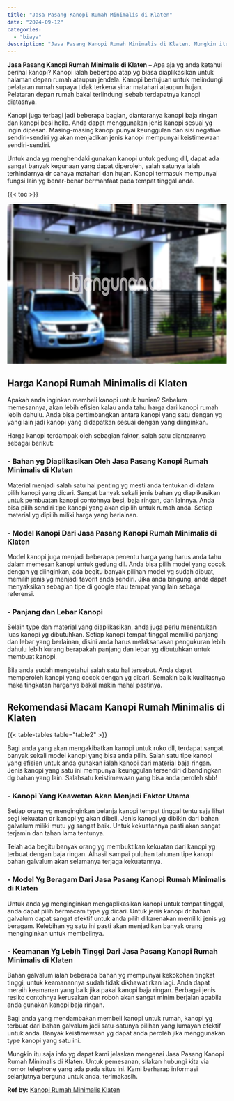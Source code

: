 ```yaml
---
title: "Jasa Pasang Kanopi Rumah Minimalis di Klaten"
date: "2024-09-12"
categories: 
  - "biaya"
description: "Jasa Pasang Kanopi Rumah Minimalis di Klaten. Mungkin itu saja info yg dapat kami jelaskan mengenai Jasa Pasang Kanopi Rumah Minimalis di Klaten. Untuk pemes..."
---
```


**Jasa Pasang Kanopi Rumah Minimalis di Klaten** – Apa aja yg anda ketahui perihal kanopi? Kanopi ialah beberapa atap yg biasa diaplikasikan untuk halaman depan rumah ataupun jendela. Kanopi bertujuan untuk melindungi pelataran rumah supaya tidak terkena sinar matahari ataupun hujan. Pelataran depan rumah bakal terlindungi sebab terdapatnya kanopi diatasnya.

Kanopi juga terbagi jadi beberapa bagian, diantaranya kanopi baja ringan dan kanopi besi hollo. Anda dapat menggunakan jenis kanopi sesuai yg ingin dipesan. Masing-masing kanopi punyai keunggulan dan sisi negative sendiri-sendiri yg akan menjadikan jenis kanopi mempunyai keistimewaan sendiri-sendiri.

Untuk anda yg menghendaki gunakan kanopi untuk gedung dll, dapat ada sangat banyak kegunaan yang dapat diperoleh, salah satunya ialah terhindarnya dr cahaya matahari dan hujan. Kanopi termasuk mempunyai fungsi lain yg benar-benar bermanfaat pada tempat tinggal anda.

{{< toc >}}

![Jasa Pasang Kanopi Rumah Minimalis di Klaten](/images/harga-kanopi-minimalis-49.png)

## Harga Kanopi Rumah Minimalis di Klaten

Apakah anda inginkan membeli kanopi untuk hunian? Sebelum memesannya, akan lebih efisien kalau anda tahu harga dari kanopi rumah lebih dahulu. Anda bisa pertimbangkan antara kanopi yang satu dengan yg yang lain jadi kanopi yang didapatkan sesuai dengan yang diinginkan.

Harga kanopi terdampak oleh sebagian faktor, salah satu diantaranya sebagai berikut:

### \- Bahan yg Diaplikasikan Oleh Jasa Pasang Kanopi Rumah Minimalis di Klaten

Material menjadi salah satu hal penting yg mesti anda tentukan di dalam pilih kanopi yang dicari. Sangat banyak sekali jenis bahan yg diaplikasikan untuk pembuatan kanopi contohnya besi, baja ringan, dan lainnya. Anda bisa pilih sendiri tipe kanopi yang akan dipilih untuk rumah anda. Setiap material yg dipilih miliki harga yang berlainan.

### \- Model Kanopi Dari Jasa Pasang Kanopi Rumah Minimalis di Klaten

Model kanopi juga menjadi beberapa penentu harga yang harus anda tahu dalam memesan kanopi untuk gedung dll. Anda bisa pilih model yang cocok dengan yg diinginkan, ada begitu banyak pilihan model yg sudah dibuat, memilih jenis yg menjadi favorit anda sendiri. Jika anda bingung, anda dapat menyaksikan sebagian tipe di google atau tempat yang lain sebagai referensi.

### \- Panjang dan Lebar Kanopi

Selain type dan material yang diaplikasikan, anda juga perlu menentukan luas kanopi yg dibutuhkan. Setiap kanopi tempat tinggal memiliki panjang dan lebar yang berlainan, disini anda harus melaksanakan pengukuran lebih dahulu lebih kurang berapakah panjang dan lebar yg dibutuhkan untuk membuat kanopi.

Bila anda sudah mengetahui salah satu hal tersebut. Anda dapat memperoleh kanopi yang cocok dengan yg dicari. Semakin baik kualitasnya maka tingkatan harganya bakal makin mahal pastinya.

## Rekomendasi Macam Kanopi Rumah Minimalis di Klaten

{{< table-tables table="table2" >}}

Bagi anda yang akan mengakibatkan kanopi untuk ruko dll, terdapat sangat banyak sekali model kanopi yang bisa anda pilih. Salah satu tipe kanopi yang efisien untuk anda gunakan ialah kanopi dari material baja ringan. Jenis kanopi yang satu ini mempunyai keunggulan tersendiri dibandingkan dg bahan yang lain. Salahsatu keistimewaan yang bisa anda peroleh sbb!

### \- Kanopi Yang Keawetan Akan Menjadi Faktor Utama

Setiap orang yg menginginkan belanja kanopi tempat tinggal tentu saja lihat segi kekuatan dr kanopi yg akan dibeli. Jenis kanopi yg dibikin dari bahan galvalum miliki mutu yg sangat baik. Untuk kekuatannya pasti akan sangat terjamin dan tahan lama tentunya.

Telah ada begitu banyak orang yg membuktikan kekuatan dari kanopi yg terbuat dengan baja ringan. Alhasil sampai puluhan tahunan tipe kanopi bahan galvalum akan selamanya terjaga kekuatannya.

### \- Model Yg Beragam Dari Jasa Pasang Kanopi Rumah Minimalis di Klaten

Untuk anda yg menginginkan mengaplikasikan kanopi untuk tempat tinggal, anda dapat pilih bermacam type yg dicari. Untuk jenis kanopi dr bahan galvalum dapat sangat efektif untuk anda pilih dikarenakan memiliki jenis yg beragam. Kelebihan yg satu ini pasti akan menjadikan banyak orang menginginkan untuk membelinya.

### \- Keamanan Yg Lebih Tinggi Dari Jasa Pasang Kanopi Rumah Minimalis di Klaten

Bahan galvalum ialah beberapa bahan yg mempunyai kekokohan tingkat tinggi, untuk keamanannya sudah tidak dikhawatirkan lagi. Anda dapat meraih keamanan yang baik jika pakai kanopi baja ringan. Berbagai jenis resiko contohnya kerusakan dan roboh akan sangat minim berjalan apabila anda gunakan kanopi baja ringan.

Bagi anda yang mendambakan membeli kanopi untuk rumah, kanopi yg terbuat dari bahan galvalum jadi satu-satunya pilihan yang lumayan efektif untuk anda. Banyak keistimewaan yg dapat anda peroleh jika menggunakan type kanopi yang satu ini.

Mungkin itu saja info yg dapat kami jelaskan mengenai Jasa Pasang Kanopi Rumah Minimalis di Klaten. Untuk pemesanan, silakan hubungi kita via nomor telephone yang ada pada situs ini. Kami berharap informasi selanjutnya berguna untuk anda, terimakasih.

**Ref by:**  [Kanopi Rumah Minimalis Klaten](https://id.wikipedia.org/wiki/Kanopi)
